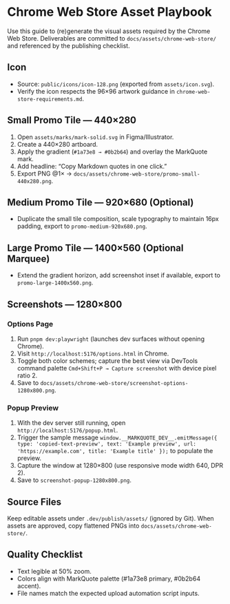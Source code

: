 # Chrome Web Store Asset Playbook

Use this guide to (re)generate the visual assets required by the Chrome Web Store. Deliverables are
committed to `docs/assets/chrome-web-store/` and referenced by the publishing checklist.

## Icon
- Source: `public/icons/icon-128.png` (exported from `assets/icon.svg`).
- Verify the icon respects the 96×96 artwork guidance in `chrome-web-store-requirements.md`.

## Small Promo Tile — 440×280
1. Open `assets/marks/mark-solid.svg` in Figma/Illustrator.
2. Create a 440×280 artboard.
3. Apply the gradient (`#1a73e8 → #0b2b64`) and overlay the MarkQuote mark.
4. Add headline: “Copy Markdown quotes in one click.”
5. Export PNG @1× → `docs/assets/chrome-web-store/promo-small-440x280.png`.

## Medium Promo Tile — 920×680 (Optional)
- Duplicate the small tile composition, scale typography to maintain 16px padding, export to
  `promo-medium-920x680.png`.

## Large Promo Tile — 1400×560 (Optional Marquee)
- Extend the gradient horizon, add screenshot inset if available, export to
  `promo-large-1400x560.png`.

## Screenshots — 1280×800
### Options Page
1. Run `pnpm dev:playwright` (launches dev surfaces without opening Chrome).
2. Visit `http://localhost:5176/options.html` in Chrome.
3. Toggle both color schemes; capture the best view via DevTools command palette `Cmd+Shift+P → Capture screenshot` with device pixel ratio 2.
4. Save to `docs/assets/chrome-web-store/screenshot-options-1280x800.png`.

### Popup Preview
1. With the dev server still running, open `http://localhost:5176/popup.html`.
2. Trigger the sample message `window.__MARKQUOTE_DEV__.emitMessage({ type: 'copied-text-preview', text: 'Example preview', url: 'https://example.com', title: 'Example title' });` to populate the preview.
3. Capture the window at 1280×800 (use responsive mode width 640, DPR 2).
4. Save to `screenshot-popup-1280x800.png`.

## Source Files
Keep editable assets under `.dev/publish/assets/` (ignored by Git). When assets are approved, copy
flattened PNGs into `docs/assets/chrome-web-store/`.

## Quality Checklist
- Text legible at 50% zoom.
- Colors align with MarkQuote palette (#1a73e8 primary, #0b2b64 accent).
- File names match the expected upload automation script inputs.
